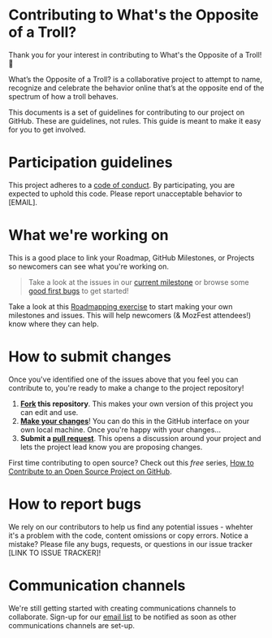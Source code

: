 # Contributing to What's the Opposite of a Troll?

Thank you for your interest in contributing to What's the Opposite of a Troll! :tada: 

What’s the Opposite of a Troll? is a collaborative project to attempt to name, recognize and celebrate the behavior online that’s at the opposite end of the spectrum of how a troll behaves.

This documents is a set of guidelines for contributing to our project on GitHub. These are guidelines, not rules. This guide is meant to make it easy for you to get involved.


# Participation guidelines

This project adheres to a [code of conduct](CODE_OF_CONDUCT.md). By participating, you are expected to uphold this code. Please report unacceptable behavior to [EMAIL].

# What we're working on

This is a good place to link your Roadmap, GitHub Milestones, or Projects so newcomers can see what you're working on.

> Take a look at the issues in our [current milestone](https://github.com/acabunoc/mozfest-repo-template/milestone/1) or browse some [good first bugs](https://github.com/acabunoc/mozfest-repo-template/labels/good%20first%20bug) to get started!

Take a look at this [Roadmapping exercise](http://mozillascience.github.io/working-open-workshop/roadmapping/) to start making your own milestones and issues. This will help newcomers (& MozFest attendees!) know where they can help.

# How to submit changes

Once you've identified one of the issues above that you feel you can contribute to, you're ready to make a change to the project repository!
 
1. **[Fork](https://help.github.com/articles/fork-a-repo/) this repository**. This makes your own version of this project you can edit and use.
2. **[Make your changes](https://guides.github.com/activities/forking/#making-changes)**! You can do this in the GitHub interface on your own local machine. Once you're happy with your changes...
3. **Submit a [pull request](https://help.github.com/articles/proposing-changes-to-a-project-with-pull-requests/)**. This opens a discussion around your project and lets the project lead know you are proposing changes.

First time contributing to open source? Check out this *free* series, [How to Contribute to an Open Source Project on GitHub](https://egghead.io/series/how-to-contribute-to-an-open-source-project-on-github).

# How to report bugs

We rely on our contributors to help us find any potential issues - whehter it's a problem with the code, content omissions or copy errors. Notice a mistake? Please file any bugs, requests, or questions in our issue tracker [LINK TO ISSUE TRACKER]!

# Communication channels

We're still getting started with creating communications channels to collaborate. Sign-up for our <a href="http://eepurl.com/c5RPcj">email list</a> to be notified as soon as other communications channels are set-up.

